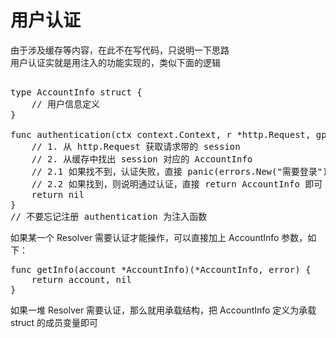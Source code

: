 # 用户认证
由于涉及缓存等内容，在此不在写代码，只说明一下思路<br>
用户认证实就是用注入的功能实现的，类似下面的逻辑
<pre>

type AccountInfo struct {
    // 用户信息定义
}

func authentication(ctx context.Context, r *http.Request, gp *graphql.ResolveParams) *AccountInfo {
    // 1. 从 http.Request 获取请求带的 session
    // 2. 从缓存中找出 session 对应的 AccountInfo
    // 2.1 如果找不到，认证失败，直接 panic(errors.New("需要登录"))
    // 2.2 如果找到，则说明通过认证，直接 return AccountInfo 即可
	return nil
}
// 不要忘记注册 authentication 为注入函数
</pre>

如果某一个 Resolver 需要认证才能操作，可以直接加上 AccountInfo 参数，如下：
<pre>
func getInfo(account *AccountInfo)(*AccountInfo, error) {
    return account, nil
}
</pre>
如果一堆 Resolver 需要认证，那么就用承载结构，把 AccountInfo 定义为承载 struct 的成员变量即可

